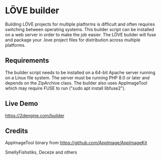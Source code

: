 # LÖVE builder
Building LÖVE projects for multiple platforms is difficult and often requires switching between operating systems.
This builder script can be installed on a web server in order to make the job easier.
The LÖVE builder will fuse and package your .love project files for distribution across multiple platforms.

## Requirements
The builder script needs to be installed on a 64-bit Apache server running on a Linux file system.
The server must be running PHP 8.0 or later and depends on the ZipArchive class.
The builder also uses AppImageTool which may require FUSE to run ("sudo apt install libfuse2").

## Live Demo
https://2dengine.com/builder

## Credits
AppImageTool binary from
https://github.com/AppImage/AppImageKit

SmellyFishstiks, Deceze and others
